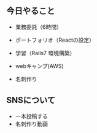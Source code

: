 ## 今日やること
- 業務委託（6時間）

 - ポートフォリオ（Reactの設定）
 - 学習（Rails7 環境構築）
 - webキャンプ(AWS)
 - 名刺作り


 
 ## SNSについて
 - 一本投稿する
 - 名刺作り動画
